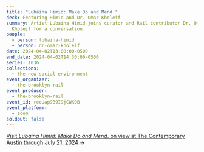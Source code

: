 ```yaml
---
title: "Lubaina Himid: Make Do and Mend "
deck: Featuring Himid and Dr. Omar Kholeif
summary: Artist Lubaina Himid joins curator and Rail contributor Dr. Omar
  Kholeif for a conversation.
people:
  - person: lubaina-himid
  - person: dr-omar-kholeif
date: 2024-04-02T13:00:00-0500
end_date: 2024-04-02T14:30:00-0500
series: 1036
collections:
  - the-new-social-environment
event_organizer:
  - the-brooklyn-rail
event_producer:
  - the-brooklyn-rail
event_id: recUap9B9I9jCWKOB
event_platform:
  - zoom
soldout: false
---
```

[V﻿isit *Lubaina Himid: Make Do and Mend*, on view at The Contemporary Austin through July 21, 2024 →](https://thecontemporaryaustin.org/exhibitions/lubaina-himid/)